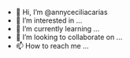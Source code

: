 - 👋 Hi, I’m @annyceciliacarias
- 👀 I’m interested in ...
- 🌱 I’m currently learning ...
- 💞️ I’m looking to collaborate on ...
- 📫 How to reach me ...

<!---
annyceciliacarias/annyceciliacarias is a ✨ special ✨ repository because its `README.md` (this file) appears on your GitHub profile.
You can click the Preview link to take a look at your changes.
--->
